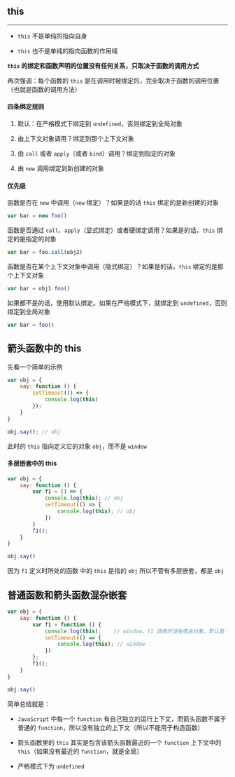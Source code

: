 ## this 

----

* ```this``` 不是单纯的指向自身

* ```this``` 也不是单纯的指向函数的作用域

**```this``` 的绑定和函数声明的位置没有任何关系，只取决于函数的调用方式**

再次强调：每个函数的 ```this``` 是在调用时被绑定的，完全取决于函数的调用位置（也就是函数的调用方法）

#### 四条绑定规则

1. 默认：在严格模式下绑定到 ```undefined```，否则绑定到全局对象

2. 由上下文对象调用？绑定到那个上下文对象

3. 由 ```call``` 或者 ```apply```（或者 ```bind```）调用？绑定到指定的对象

4. 由 ```new``` 调用绑定到新创建的对象

#### 优先级

函数是否在 ```new``` 中调用（```new``` 绑定）？如果是的话 ```this``` 绑定的是新创建的对象

```js
var bar = new foo()
```

函数是否通过 ```call```、```apply```（显式绑定）或者硬绑定调用？如果是的话，```this``` 绑定的是指定的对象

```js
var bar = foo.call(obj2)
```

函数是否在某个上下文对象中调用（隐式绑定）？如果是的话，```this``` 绑定的是那个上下文对象

```js
var bar = obj1.foo()
```

如果都不是的话，使用默认绑定。如果在严格模式下，就绑定到 ```undefined```，否则绑定到全局对象

```js
var bar = foo()
```



## 箭头函数中的 this

先看一个简单的示例

```js
var obj = {
    say: function () {
        setTimeout(() => {
            console.log(this)
        });
    }
}

obj.say(); // obj
```

此时的 ```this``` 指向定义它的对象 ```obj```，而不是 ```window```

#### 多层嵌套中的 this

```js
var obj = {
    say: function () {
        var f1 = () => {
            console.log(this); // obj
            setTimeout(() => {
                console.log(this); // obj
            })
        }
        f1();
    }
}

obj.say()
```

因为 ```f1``` 定义时所处的函数 中的 ```this``` 是指的 ```obj``` 所以不管有多层嵌套，都是 ```obj```

## 普通函数和箭头函数混杂嵌套

```js
var obj = {
    say: function () {
        var f1 = function () {
            console.log(this);    // window，f1 调用时没有宿主对象，默认是 window
            setTimeout(() => {
                console.log(this); // window
            })
        };
        f1();
    }
}

obj.say()
```

简单总结就是：

* ```JavaScript``` 中每一个 ```function``` 有自己独立的运行上下文，而箭头函数不属于普通的 ```function```，所以没有独立的上下文（所以不能用于构造函数）

* 箭头函数里的 ```this``` 其实是包含该箭头函数最近的一个 ```function``` 上下文中的 ```this```（如果没有最近的 ```function```，就是全局）

* 严格模式下为 ```undefined```